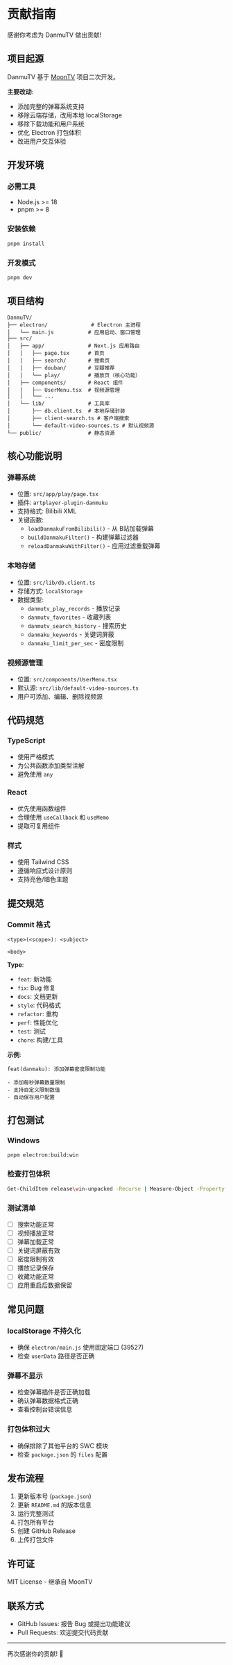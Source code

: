 # 贡献指南

感谢你考虑为 DanmuTV 做出贡献!

## 项目起源

DanmuTV 基于 [MoonTV](https://github.com/MoonTechLab/LunaTV) 项目二次开发。

**主要改动**:
- 添加完整的弹幕系统支持
- 移除云端存储，改用本地 localStorage
- 移除下载功能和用户系统
- 优化 Electron 打包体积
- 改进用户交互体验

## 开发环境

### 必需工具
- Node.js >= 18
- pnpm >= 8

### 安装依赖
```bash
pnpm install
```

### 开发模式
```bash
pnpm dev
```

## 项目结构

```
DanmuTV/
├── electron/              # Electron 主进程
│   └── main.js           # 应用启动、窗口管理
├── src/
│   ├── app/              # Next.js 应用路由
│   │   ├── page.tsx      # 首页
│   │   ├── search/       # 搜索页
│   │   ├── douban/       # 豆瓣推荐
│   │   └── play/         # 播放页（核心功能）
│   ├── components/       # React 组件
│   │   ├── UserMenu.tsx  # 视频源管理
│   │   └── ...
│   └── lib/              # 工具库
│       ├── db.client.ts  # 本地存储封装
│       ├── client-search.ts # 客户端搜索
│       └── default-video-sources.ts # 默认视频源
└── public/               # 静态资源
```

## 核心功能说明

### 弹幕系统
- 位置: `src/app/play/page.tsx`
- 插件: `artplayer-plugin-danmuku`
- 支持格式: Bilibili XML
- 关键函数:
  - `loadDanmakuFromBilibili()` - 从 B站加载弹幕
  - `buildDanmakuFilter()` - 构建弹幕过滤器
  - `reloadDanmakuWithFilter()` - 应用过滤重载弹幕

### 本地存储
- 位置: `src/lib/db.client.ts`
- 存储方式: `localStorage`
- 数据类型:
  - `danmutv_play_records` - 播放记录
  - `danmutv_favorites` - 收藏列表
  - `danmutv_search_history` - 搜索历史
  - `danmaku_keywords` - 关键词屏蔽
  - `danmaku_limit_per_sec` - 密度限制

### 视频源管理
- 位置: `src/components/UserMenu.tsx`
- 默认源: `src/lib/default-video-sources.ts`
- 用户可添加、编辑、删除视频源

## 代码规范

### TypeScript
- 使用严格模式
- 为公共函数添加类型注解
- 避免使用 `any`

### React
- 优先使用函数组件
- 合理使用 `useCallback` 和 `useMemo`
- 提取可复用组件

### 样式
- 使用 Tailwind CSS
- 遵循响应式设计原则
- 支持亮色/暗色主题

## 提交规范

### Commit 格式
```
<type>(<scope>): <subject>

<body>
```

**Type**:
- `feat`: 新功能
- `fix`: Bug 修复
- `docs`: 文档更新
- `style`: 代码格式
- `refactor`: 重构
- `perf`: 性能优化
- `test`: 测试
- `chore`: 构建/工具

**示例**:
```
feat(danmaku): 添加弹幕密度限制功能

- 添加每秒弹幕数量限制
- 支持自定义限制数值
- 自动保存用户配置
```

## 打包测试

### Windows
```bash
pnpm electron:build:win
```

### 检查打包体积
```bash
Get-ChildItem release\win-unpacked -Recurse | Measure-Object -Property Length -Sum
```

### 测试清单
- [ ] 搜索功能正常
- [ ] 视频播放正常
- [ ] 弹幕加载正常
- [ ] 关键词屏蔽有效
- [ ] 密度限制有效
- [ ] 播放记录保存
- [ ] 收藏功能正常
- [ ] 应用重启后数据保留

## 常见问题

### localStorage 不持久化
- 确保 `electron/main.js` 使用固定端口 (39527)
- 检查 `userData` 路径是否正确

### 弹幕不显示
- 检查弹幕插件是否正确加载
- 确认弹幕数据格式正确
- 查看控制台错误信息

### 打包体积过大
- 确保排除了其他平台的 SWC 模块
- 检查 `package.json` 的 `files` 配置

## 发布流程

1. 更新版本号 (`package.json`)
2. 更新 `README.md` 的版本信息
3. 运行完整测试
4. 打包所有平台
5. 创建 GitHub Release
6. 上传打包文件

## 许可证

MIT License - 继承自 MoonTV

## 联系方式

- GitHub Issues: 报告 Bug 或提出功能建议
- Pull Requests: 欢迎提交代码贡献

---

再次感谢你的贡献! 🎉
